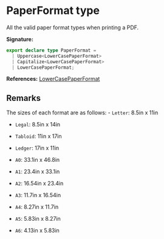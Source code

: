 # PaperFormat type

All the valid paper format types when printing a PDF.

**Signature:**

```typescript
export declare type PaperFormat =
  | Uppercase<LowerCasePaperFormat>
  | Capitalize<LowerCasePaperFormat>
  | LowerCasePaperFormat;
```

**References:** [LowerCasePaperFormat](./puppeteer.lowercasepaperformat.md)

## Remarks

The sizes of each format are as follows: - `Letter`: 8.5in x 11in

- `Legal`: 8.5in x 14in

- `Tabloid`: 11in x 17in

- `Ledger`: 17in x 11in

- `A0`: 33.1in x 46.8in

- `A1`: 23.4in x 33.1in

- `A2`: 16.54in x 23.4in

- `A3`: 11.7in x 16.54in

- `A4`: 8.27in x 11.7in

- `A5`: 5.83in x 8.27in

- `A6`: 4.13in x 5.83in
